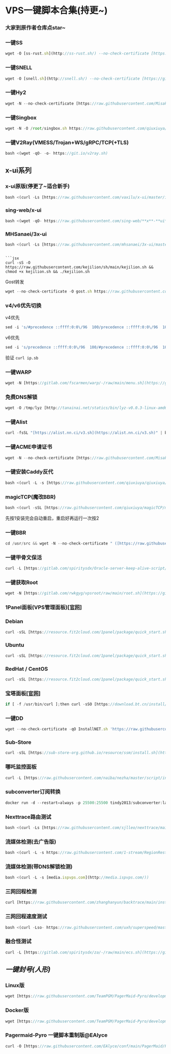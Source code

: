 # VPS一键脚本合集(持更~)

### **大家到原作者仓库点star~**

### 一键SS

```jsx
wget -O [ss-rust.sh](http://ss-rust.sh/) --no-check-certificate [https://raw.githubusercontent.com/xOS/Shadowsocks-Rust/master/ss-rust.sh](https://raw.githubusercontent.com/xOS/Shadowsocks-Rust/master/ss-rust.sh) && chmod +x [ss-rust.sh](http://ss-rust.sh/) && ./ss-rust.sh
```

### 一键SNELL

```jsx
wget -O [snell.sh](http://snell.sh/) --no-check-certificate [https://git.io/Snell.sh](https://git.io/Snell.sh) && chmod +x [snell.sh](http://snell.sh/) && ./snell.sh
```

### 一键Hy2

```jsx
wget -N --no-check-certificate [https://raw.githubusercontent.com/Misaka-blog/hysteria-install/main/hy2/hysteria.sh](https://raw.githubusercontent.com/Misaka-blog/hysteria-install/main/hy2/hysteria.sh) && bash [hysteria.sh](http://hysteria.sh/)
```

### 一键Singbox

```jsx
wget -N -O /root/singbox.sh https://raw.githubusercontent.com/qiuxiuya/qiuxiuya/main/VPS/singbox.sh && chmod +x /root/singbox.sh && ln -sf /root/singbox.sh /usr/local/bin/singbox && bash /root/singbox.sh
```

### 一键V2Ray(VMESS/Trojan+WS/gRPC/TCP(+TLS)

```jsx
bash <(wget -qO- -o- https://git.io/v2ray.sh)
```

## x-ui系列

### x-ui原版(停更了~适合新手)

```jsx
bash <(curl -Ls [https://raw.githubusercontent.com/vaxilu/x-ui/master/install.sh](https://raw.githubusercontent.com/vaxilu/x-ui/master/install.sh))
```

### sing-web/**x-ui**

```jsx
bash <(wget -qO- https://raw.githubusercontent.com/sing-web/**x**-**ui**/main/install_CN.sh)
```

### MHSanaei/3x-ui

```jsx
bash <(curl -Ls [https://raw.githubusercontent.com/mhsanaei/3x-ui/master/install.sh](https://raw.githubusercontent.com/mhsanaei/3x-ui/master/install.sh))
```

```###kejilion工具箱

```jsx
curl -sS -O https://raw.githubusercontent.com/kejilion/sh/main/kejilion.sh && chmod +x kejilion.sh && ./kejilion.sh
```

Gost转发

```jsx
wget --no-check-certificate -O gost.sh https://raw.githubusercontent.com/KANIKIG/Multi-EasyGost/master/gost.sh && chmod +x gost.sh && ./gost.sh
```

### v4/v6优先切换

v4优先

```jsx
sed -i 's/#precedence ::ffff:0:0\/96  100/precedence ::ffff:0:0\/96  100/' /etc/gai.conf
```

v6优先

```jsx
sed -i 's/precedence ::ffff:0:0\/96  100/#precedence ::ffff:0:0\/96  100/' /etc/gai.conf
```

验证 `curl ip.sb`

### 一键WARP

```jsx
wget -N [https://gitlab.com/fscarmen/warp/-/raw/main/menu.sh](https://gitlab.com/fscarmen/warp/-/raw/main/menu.sh) && bash [menu.sh](http://menu.sh/)
```

### 免费DNS解锁

```jsx
wget -O /tmp/lyz [http://tanainai.net/statics/bin/lyz-v0.0.3-linux-amd64](http://tanainai.net/statics/bin/lyz-v0.0.3-linux-amd64) && chmod +x /tmp/lyz && /tmp/lyz install_personal
```

### 一键Alist

```jsx
curl -fsSL "[https://alist.nn.ci/v3.sh](https://alist.nn.ci/v3.sh)" | bash -s install
```

### 一键ACME申请证书

```jsx
wget -N --no-check-certificate [https://raw.githubusercontent.com/Misaka-blog/acme-script/main/acme.sh](https://raw.githubusercontent.com/Misaka-blog/acme-script/main/acme.sh) && bash [acme.sh](http://acme.sh/)
```

### 一键安装Caddy反代

```jsx
bash <(curl -L -s [https://raw.githubusercontent.com/qiuxiuya/qiuxiuya/main/VPS/caddy.sh](https://raw.githubusercontent.com/qiuxiuya/qiuxiuya/main/VPS/caddy.sh))
```

### magicTCP(魔改BBR)

```jsx
bash <(curl -sSL [https://raw.githubusercontent.com/qiuxiuya/magicTCP/main/main.sh](https://raw.githubusercontent.com/qiuxiuya/magicTCP/main/main.sh))
```

先按1安装完会自动重启，重启好再运行一次按2

### 一键BBR

```jsx
cd /usr/src && wget -N --no-check-certificate " ([https://raw.githubusercontent.com/chiakge/Linux-NetSpeed/master/tcp.sh](https://raw.githubusercontent.com/chiakge/Linux-NetSpeed/master/tcp.sh))[https://raw.githubusercontent.com/chiakge/Linux-NetSpeed/master/tcp.sh](https://raw.githubusercontent.com/chiakge/Linux-NetSpeed/master/tcp.sh)" ([https://raw.githubusercontent.com/chiakge/Linux-NetSpeed/master/tcp.sh](https://raw.githubusercontent.com/chiakge/Linux-NetSpeed/master/tcp.sh)) && chmod +x [tcp.sh](http://tcp.sh/) && ./tcp.sh
```

### 一键甲骨文保活

```jsx
curl -L [https://gitlab.com/spiritysdx/Oracle-server-keep-alive-script/-/raw/main/oalive.sh](https://gitlab.com/spiritysdx/Oracle-server-keep-alive-script/-/raw/main/oalive.sh) -o [oalive.sh](http://oalive.sh/) && chmod +x [oalive.sh](http://oalive.sh/) && bash [oalive.sh](http://oalive.sh/)
```

### 一键获取Root

```jsx
wget -N [https://gitlab.com/rwkgyg/vpsroot/raw/main/root.sh](https://gitlab.com/rwkgyg/vpsroot/raw/main/root.sh) && bash [root.sh](http://root.sh/)
```

### 1Panel面板(VPS管理面板)[[官网](https://1panel.cn/)]

### Debian

```jsx
curl -sSL [https://resource.fit2cloud.com/1panel/package/quick_start.sh](https://resource.fit2cloud.com/1panel/package/quick_start.sh) -o quick_start.sh && bash quick_start.sh
```

### **Ubuntu**

```jsx
curl -sSL [https://resource.fit2cloud.com/1panel/package/quick_start.sh](https://resource.fit2cloud.com/1panel/package/quick_start.sh) -o quick_start.sh && sudo bash quick_start.sh
```

### **RedHat / CentOS**

```jsx
curl -sSL [https://resource.fit2cloud.com/1panel/package/quick_start.sh](https://resource.fit2cloud.com/1panel/package/quick_start.sh) -o quick_start.sh && sh quick_start.sh
```

### 宝塔面板[[官网](https://www.bt.cn/)]

```jsx
if [ -f /usr/bin/curl ];then curl -sSO [https://download.bt.cn/install/install_panel.sh;else](https://download.bt.cn/install/install_panel.sh;else) wget -O install_panel.sh [https://download.bt.cn/install/install_panel.sh;fi;bash](https://download.bt.cn/install/install_panel.sh;fi;bash) install_panel.sh ed8484bec
```

### 一键DD

```jsx
wget --no-check-certificate -qO InstallNET.sh 'https://raw.githubusercontent.com/leitbogioro/Tools/master/Linux_reinstall/InstallNET.sh' && chmod a+x InstallNET.sh && bash InstallNET.sh -debian 11 -pwd 密码
```

### Sub-Store

```jsx
curl -sSL [https://sub-store-org.github.io/resource/ssm/install.sh](https://sub-store-org.github.io/resource/ssm/install.sh) | bash
```

### 哪吒监控面板

```jsx
curl -L [https://raw.githubusercontent.com/naiba/nezha/master/script/install.sh](https://raw.githubusercontent.com/naiba/nezha/master/script/install.sh) -o [nezha.sh](http://nezha.sh/) && chmod +x [nezha.sh](http://nezha.sh/) && sudo ./nezha.sh
```

### subconverter订阅转换

```jsx
docker run -d --restart=always -p 25500:25500 tindy2013/subconverter:latest
```

### Nexttrace路由测试

```jsx
bash <(curl -Ls [https://raw.githubusercontent.com/sjlleo/nexttrace/main/nt_install.sh](https://raw.githubusercontent.com/sjlleo/nexttrace/main/nt_install.sh))
```

### 流媒体检测(去广告版)

```jsx
bash <(curl -L -s https://raw.githubusercontent.com/1-stream/RegionRestrictionCheck/main/check.sh)
```

### 流媒体检测(带DNS解锁检测)

```jsx
bash <(curl -L -s [media.ispvps.com](http://media.ispvps.com/))
```

### 三网回程检测

```jsx
curl [https://raw.githubusercontent.com/zhanghanyun/backtrace/main/install.sh](https://raw.githubusercontent.com/zhanghanyun/backtrace/main/install.sh) -sSf | sh
```

### 三网回程速度测试

```jsx
bash <(curl -Lso- https://raw.githubusercontent.com/uxh/superspeed/master/superspeed.sh)
```

### 融合怪测试

```jsx
curl -L [https://gitlab.com/spiritysdx/za/-/raw/main/ecs.sh](https://gitlab.com/spiritysdx/za/-/raw/main/ecs.sh) -o [ecs.sh](http://ecs.sh/) && chmod +x [ecs.sh](http://ecs.sh/) && bash [ecs.sh](http://ecs.sh/)
```

## *一键封号(人形)*

### Linux版

```jsx
wget [https://raw.githubusercontent.com/TeamPGM/PagerMaid-Pyro/development/utils/install.sh](https://raw.githubusercontent.com/TeamPGM/PagerMaid-Pyro/development/utils/install.sh) -O [install.sh](http://install.sh/) && chmod +x [install.sh](http://install.sh/) && bash [install.sh](http://install.sh/)
```

### Docker版

```jsx
wget [https://raw.githubusercontent.com/TeamPGM/PagerMaid-Pyro/development/utils/docker.sh](https://raw.githubusercontent.com/TeamPGM/PagerMaid-Pyro/development/utils/docker.sh) -O [docker.sh](http://docker.sh/) && chmod +x [docker.sh](http://docker.sh/) && bash [docker.sh](http://docker.sh/)
```

### Pagermaid-Pyro 一键脚本重制版@EAlyce

```jsx
curl -O [https://raw.githubusercontent.com/EAlyce/conf/main/PagerMaid/RXsetup.sh](https://raw.githubusercontent.com/EAlyce/conf/main/PagerMaid/RXsetup.sh) && chmod +x [RXsetup.sh](http://rxsetup.sh/) && ./RXsetup.sh
```
